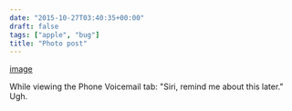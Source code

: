 ```yaml
---
date: "2015-10-27T03:40:35+00:00"
draft: false
tags: ["apple", "bug"]
title: "Photo post"
---
```

[image](/img/2015-10-27-photo-post/984c7879dfcceb640d7b3938ff343deb953f8f3ad50c0cc4669ed9215fcba574.png)

While viewing the Phone Voicemail tab: "Siri, remind me about this later." Ugh.

